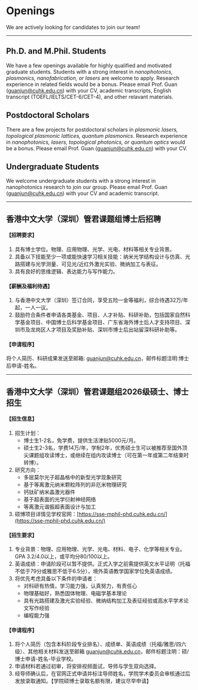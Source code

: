 # **Openings**

We are actively looking for candidates to join our team!

-----------------------------------

## **Ph.D. and M.Phil. Students**

We have a few openings available for highly qualified and motivated graduate students. Students with a strong interest in _nanophotonics, plasmonics, nanofabrication, or lasers_ are welcome to apply. Research experience in related fields would be a bonus. Please email Prof. Guan (guanjun@cuhk.edu.cn) with your CV, academic transcripts, English transcript (TOEFL/IELTS/CET-6/CET-4), and other relavant materials.


## **Postdoctoral Scholars**

There are a few projects for postdoctoral scholars in _plasmonic lasers, topological plasmonic lattices, quantum plasmonics_. Research experience in _nanophotonics, lasers, topological photonics, or quantum optics_ would be a bonus. Please email Prof. Guan (guanjun@cuhk.edu.cn) with your CV.

## **Undergraduate Students**

We welcome undergraduate students with a strong interest in nanophotonics research to join our group. Please email Prof. Guan (guanjun@cuhk.edu.cn) with your CV and academic transcript.
<br>

-----------------------------------
## **香港中文大学（深圳）管君课题组博士后招聘**

#### 【招聘要求】
1. 具有博士学位。物理、应用物理、光学、光电、材料等相关专业背景。
2. 具备以下技能至少一项或能快速学习相关技能：纳米光学结构设计与仿真、光路搭建与光学测量、可见光/近红外激光实验、微纳加工与表征。
3. 具有良好的思维逻辑、表达能力与写作能力。

#### 【薪酬及福利待遇】

1. 与香港中文大学（深圳）签订合同，享受五险一金等福利，综合待遇32万/年起，一人一议。
2. 鼓励符合条件者申请各类基金、项目、人才补贴、科研补助，包括国家自然科学基金项目、中国博士后科学基金项目、广东省海外博士后人才支持项目、深圳市及龙岗区人才项目及奖励补贴、深圳市博士后出站留深科研补助等。

#### 【申请程序】
将个人简历、科研成果发送至邮箱: guanjun@cuhk.edu.cn，邮件标题注明:博士后申请-姓名。

-----------------------------------

## **香港中文大学（深圳）管君课题组2026级硕士、博士招生**

#### 【招生信息】

1. 招生计划：
   * 博士生1-2名，免学费，提供生活津贴5000元/月。
   * 硕士生2-3名，学费14万/年，学制2年，优秀硕士生可以被推荐至国外顶尖课题组攻读博士，或继续在组内攻读博士（可在第一年或第二年结束时转博）。
2. 研究方向：
   * 多层莫尔光子超晶格中的新型光学现象研究
   * 基于等离激元纳米颗粒阵列的非厄米物理研究
   * 钙钛矿纳米晶激光器件
   * 基于超表面的光学衍射神经网络
   * 等离激元谐振超表面设计与加工
3. 硕博项目详情见学校官网：[https://sse-mphil-phd.cuhk.edu.cn/](https://sse-mphil-phd.cuhk.edu.cn/)

#### 【招生要求】

1. 专业背景：物理、应用物理、光学、光电、材料、电子、化学等相关专业。GPA 3.2/4.0以上，或平均分80/100以上。
2. 英语成绩：申请阶段可以暂不提供。正式入学之前需提供英文水平证明（托福不低于79分或雅思不低于6.5分），境外英语教学国家学位免英语成绩。
3. 将优先考虑具备以下条件的申请者：
    * 对科研有热情，学习能力强，认真努力，有责任心
    * 物理基础好，熟悉固体物理、电磁学基本理论
    * 具有光路搭建及激光实验经验、微纳结构加工及表征经验或高水平学术论文写作经验
    * 编程能力强

#### 【申请程序】

1. 将个人简历（包含本科阶段专业排名）、成绩单、英语成绩（托福/雅思/四六级）、其他相关材料发送至邮箱 guanjun@cuhk.edu.cn，邮件标题注明：硕/博士申请-姓名-毕业学校。
2. 申请材料若通过初审，将安排视频面试，导师与学生双向选择。
3. 经导师确认后，在官网正式申请并标注导师姓名，学院学术委员会审核通过后发放录取通知。【学院硕博士录取名额有限，建议尽早申请】







